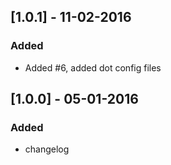 ## [1.0.1] - 11-02-2016
### Added
- Added #6, added dot config files

## [1.0.0] - 05-01-2016
### Added
- changelog
